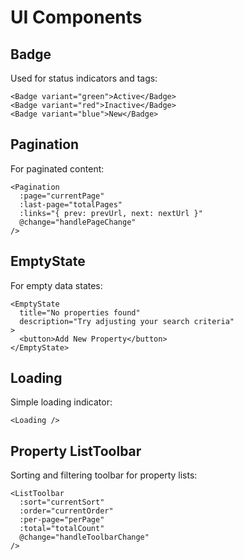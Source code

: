 # UI Components

## Badge
Used for status indicators and tags:
```vue
<Badge variant="green">Active</Badge>
<Badge variant="red">Inactive</Badge>
<Badge variant="blue">New</Badge>
```

## Pagination
For paginated content:
```vue
<Pagination 
  :page="currentPage" 
  :last-page="totalPages" 
  :links="{ prev: prevUrl, next: nextUrl }"
  @change="handlePageChange" 
/>
```

## EmptyState
For empty data states:
```vue
<EmptyState 
  title="No properties found" 
  description="Try adjusting your search criteria"
>
  <button>Add New Property</button>
</EmptyState>
```

## Loading
Simple loading indicator:
```vue
<Loading />
```

## Property ListToolbar
Sorting and filtering toolbar for property lists:
```vue
<ListToolbar 
  :sort="currentSort"
  :order="currentOrder" 
  :per-page="perPage"
  :total="totalCount"
  @change="handleToolbarChange"
/>
```